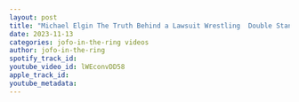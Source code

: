 ```yaml
---
layout: post
title: "Michael Elgin The Truth Behind a Lawsuit Wrestling  Double Standards"
date: 2023-11-13
categories: jofo-in-the-ring videos
author: jofo-in-the-ring
spotify_track_id: 
youtube_video_id: lWEconvDD58
apple_track_id: 
youtube_metadata: 
---
```

